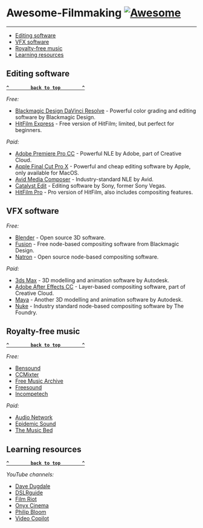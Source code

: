 # Awesome-Filmmaking [![Awesome](https://cdn.rawgit.com/sindresorhus/awesome/d7305f38d29fed78fa85652e3a63e154dd8e8829/media/badge.svg)](https://github.com/sindresorhus/awesome)

----------
  - [Editing software](#editing-software)
  - [VFX software](#vfx-software)
  - [Royalty-free music](#royalty-free-music)
  - [Learning resources](#learning-resources)

## Editing software

**[`^        back to top        ^`](#)**

_Free:_
 * [Blackmagic Design DaVinci Resolve](https://www.blackmagicdesign.com/de/products/davinciresolve) - Powerful color grading and editing software by Blackmagic Design.
 * [HitFilm Express](https://hitfilm.com/express) - Free version of HitFilm; limited, but perfect for beginners.

_Paid:_
 * [Adobe Premiere Pro CC](http://www.adobe.com/de/products/premiere.html) - Powerful NLE by Adobe, part of Creative Cloud.
 * [Apple Final Cut Pro X](https://www.apple.com/de/final-cut-pro/) - Powerful and cheap editing software by Apple, only available for MacOS.
 * [Avid Media Composer](https://www.avid.com/de/media-composer) - Industry-standard NLE by Avid.
 * [Catalyst Edit](http://www.sonycreativesoftware.com/de/catalystedit) - Editing software by Sony, former Sony Vegas.
 * [HitFilm Pro](https://hitfilm.com/pro) - Pro version of HitFilm, also includes compositing features.

## VFX software

_Free:_
 * [Blender](https://www.blender.org/) - Open source 3D software.
 * [Fusion](https://www.blackmagicdesign.com/de/products/fusion) - Free node-based compositing software from Blackmagic Design.
 * [Natron](https://natron.fr/) - Open source node-based compositing software.

_Paid:_
 * [3ds Max](https://www.autodesk.de/products/3ds-max/overview) - 3D modelling and animation software by Autodesk.
 * [Adobe After Effects CC](http://www.adobe.com/de/products/aftereffects.html) - Layer-based compositing software, part of Creative Cloud.
 * [Maya](https://www.autodesk.de/products/maya/overview) - Another 3D modelling and animation software by Autodesk.
 * [Nuke](https://www.foundry.com/products/nuke) - Industry standard node-based compositing software by The Foundry.

## Royalty-free music

**[`^        back to top        ^`](#)**

_Free:_
 * [Bensound](http://www.bensound.com/)
 * [CCMixter](http://ccmixter.org/)
 * [Free Music Archive](http://freemusicarchive.org/)
 * [Freesound](http://www.freesound.org/browse/tags/music/)
 * [Incompetech](http://incompetech.com/music/royalty-free/)

_Paid:_
 * [Audio Network](http://www.audionetwork.com/)
 * [Epidemic Sound](http://www.epidemicsound.com/)
 * [The Music Bed](https://www.musicbed.com/)

## Learning resources

**[`^        back to top        ^`](#)**

_YouTube channels:_
 * [Dave Dugdale](https://www.youtube.com/user/drumat5280)
 * [DSLRguide](https://www.youtube.com/user/DSLRguide)
 * [Film Riot](https://www.youtube.com/user/filmriot)
 * [Onyx Cinema](https://www.youtube.com/user/onyxcinemainc)
 * [Philip Bloom](https://www.youtube.com/user/philipbloom)
 * [Video Copilot](https://www.youtube.com/user/videocopilot)
